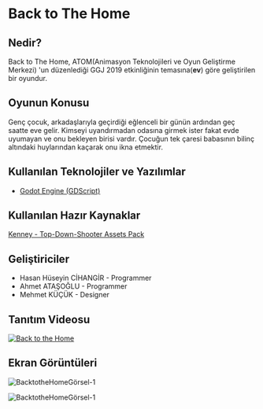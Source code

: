# Back to The Home

## Nedir?

Back to The Home, ATOM(Animasyon Teknolojileri ve Oyun Geliştirme Merkezi) 'un düzenlediği GGJ 2019 etkinliğinin temasına(**ev**) göre geliştirilen bir oyundur.

## Oyunun Konusu

Genç çocuk, arkadaşlarıyla geçirdiği eğlenceli bir günün ardından geç saatte eve gelir. Kimseyi uyandırmadan odasına girmek ister fakat evde uyumayan ve onu bekleyen birisi vardır. Çocuğun tek çaresi babasının bilinç altındaki huylarından kaçarak onu ikna etmektir.

## Kullanılan Teknolojiler ve Yazılımlar

+ [Godot Engine (GDScript)](https://godotengine.org/)

## Kullanılan Hazır Kaynaklar

[Kenney - Top-Down-Shooter Assets Pack](https://www.kenney.nl/assets/topdown-shooter)

## Geliştiriciler

+ Hasan Hüseyin CİHANGİR - Programmer
+ Ahmet ATAŞOĞLU - Programmer
+ Mehmet KÜÇÜK - Designer

## Tanıtım Videosu

 [![Back to the Home ](https://img.youtube.com/vi/JEXyvq7eCxY/0.jpg)](http://www.youtube.com/watch?v=JEXyvq7eCxY "BacktotheHome")

## Ekran Görüntüleri

![BacktotheHomeGörsel-1](https://ggj.s3.amazonaws.com/styles/feature_image__wide/games/screenshots/ekran_alintisi_4.png?itok=FSIaTKZQ&timestamp=1548595899)

![BacktotheHomeGörsel-1](https://ggj.s3.amazonaws.com/styles/feature_image__wide/games/screenshots/ekran_alintisi2_1.png?itok=Xt93-7hP&timestamp=1548595899)
